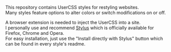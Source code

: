 This repository contains UserCSS styles for restyling websites.  
Many styles feature options to alter colors or switch modifications on or off.

A browser extension is needed to inject the UserCSS into a site.  
I personally use and recommend [Stylus](https://add0n.com/stylus.html) which is officially available for Firefox, Chrome and Opera.  
For easy installation, just use the "Install directly with Stylus" button which can be found in every style's readme.
